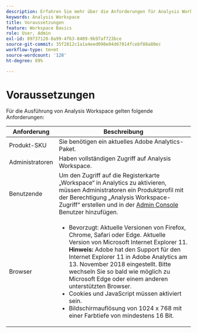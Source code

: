 ```yaml
---
description: Erfahren Sie mehr über die Anforderungen für Analysis Workspace.
keywords: Analysis Workspace
title: Voraussetzungen
feature: Workspace Basics
role: User, Admin
exl-id: 89737128-8a99-4f63-8409-9b97af723bce
source-git-commit: 35f2812c1a1a4eed090e04d67014fcebf88a80ec
workflow-type: tm+mt
source-wordcount: '128'
ht-degree: 89%

---
```


# Voraussetzungen

Für die Ausführung von Analysis Workspace gelten folgende Anforderungen:

| Anforderung | Beschreibung |
|--- |--- |
| Produkt-SKU | Sie benötigen ein aktuelles Adobe Analytics-Paket. |
| Administratoren | Haben vollständigen Zugriff auf Analysis Workspace. |
| Benutzende | Um den Zugriff auf die Registerkarte „Workspace“ in Analytics zu aktivieren, müssen Administratoren ein Produktprofil mit der Berechtigung „Analysis Workspace-Zugriff“ erstellen und in der [Admin Console](/help/admin/admin-console/permissions/product-profile.md) Benutzer hinzufügen. |
| Browser | <ul><li>Bevorzugt: Aktuelle Versionen von Firefox, Chrome, Safari oder Edge. Aktuelle Version von Microsoft Internet Explorer 11. **Hinweis:** Adobe hat den Support für den Internet Explorer 11 in Adobe Analytics am 13. November 2018 eingestellt. Bitte wechseln Sie so bald wie möglich zu Microsoft Edge oder einem anderen unterstützten Browser.</li><li>Cookies und JavaScript müssen aktiviert sein.</li><li>Bildschirmauflösung von 1024 x 768 mit einer Farbtiefe von mindestens 16 Bit.</li></ul> |
